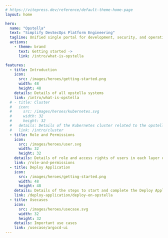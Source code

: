 ```yaml
---
# https://vitepress.dev/reference/default-theme-home-page
layout: home

hero:
  name: "Opstella"
  text: "Simplify DevSecOps Platform Engineering"
  tagline: Unified single portal for development, security, and operations to create a secure and efficient application onboarding experience for enterprises that focus on fast, reliable, and scalable software delivery.
  actions:
    - theme: brand
      text: Getting started ->
      link: /intro/what-is-opstella

features:
  - title: Introduction
    icon:
      src: /images/heroes/getting-started.png
      width: 48
      height: 48
    details: Details of all opstella systems
    link: /intro/what-is-opstella
  # - title: Cluster
  #   icon:
  #     src: /images/heroes/kubernetes.svg
  #     width: 32
  #     height: 32
  #   details: Details of the Kubernetes cluster related to the opstella system
  #   link: /intro/cluster
  - title: Role and Permissions
    icon:
      src: /images/heroes/user.svg
      width: 32
      height: 32
    details: Details of role and access rights of users in each layer of opstella and how to use the user menu
    link: /role-and-permissions
  - title: Deploy Application
    icon:
      src: /images/heroes/getting-started.png
      width: 48
      height: 48
    details: Details of the steps to start and complete the Deploy Application
    link: /deploy-application/deploy-on-opstella
  - title: Usecases
    icon:
      src: /images/heroes/usecase.svg
      width: 32
      height: 32
    details: Important use cases
    link: /usecase/argocd-ui
---
```

